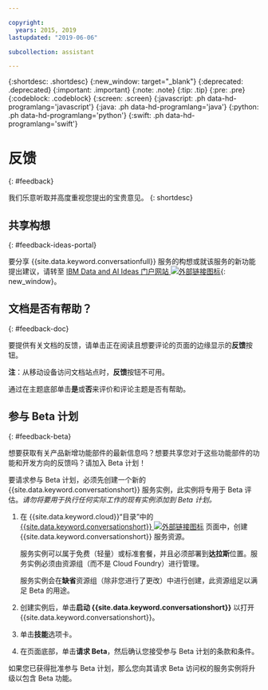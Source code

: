 ```yaml
---

copyright:
  years: 2015, 2019
lastupdated: "2019-06-06"

subcollection: assistant

---
```


{:shortdesc: .shortdesc}
{:new_window: target="_blank"}
{:deprecated: .deprecated}
{:important: .important}
{:note: .note}
{:tip: .tip}
{:pre: .pre}
{:codeblock: .codeblock}
{:screen: .screen}
{:javascript: .ph data-hd-programlang='javascript'}
{:java: .ph data-hd-programlang='java'}
{:python: .ph data-hd-programlang='python'}
{:swift: .ph data-hd-programlang='swift'}

# 反馈
{: #feedback}

我们乐意听取并高度重视您提出的宝贵意见。
{: shortdesc}

## 共享构想
{: #feedback-ideas-portal}

要分享 {{site.data.keyword.conversationfull}} 服务的构想或就该服务的新功能提出建议，请转至 [IBM Data and AI Ideas 门户网站 ![外部链接图标](../../icons/launch-glyph.svg "外部链接图标")](https://ibm-data-and-ai.ideas.aha.io/?project=ASSISTANT){: new_window}。

## 文档是否有帮助？
{: #feedback-doc}

要提供有关文档的反馈，请单击正在阅读且想要评论的页面的边缘显示的**反馈**按钮。

  **注**：从移动设备访问文档站点时，**反馈**按钮不可用。

通过在主题底部单击**是**或**否**来评价和评论主题是否有帮助。

## 参与 Beta 计划
{: #feedback-beta}

想要获取有关产品新增功能部件的最新信息吗？想要共享您对于这些功能部件的功能和开发方向的反馈吗？请加入 Beta 计划！

要请求参与 Beta 计划，必须先创建一个新的 {{site.data.keyword.conversationshort}} 服务实例，此实例将专用于 Beta 评估。*请勿将要用于执行任何实际工作的现有实例添加到 Beta 计划。*

1.  在 {{site.data.keyword.cloud}}“目录”中的 [{{site.data.keyword.conversationshort}} ![外部链接图标](../../icons/launch-glyph.svg "外部链接图标")](https://{DomainName}/catalog/services/watson-assistant) 页面中，创建 {{site.data.keyword.conversationshort}} 服务资源。

    服务实例可以属于免费（轻量）或标准套餐，并且必须部署到**达拉斯**位置。服务实例必须由资源组（而不是 Cloud Foundry）进行管理。

    服务实例会在**缺省**资源组（除非您进行了更改）中进行创建，此资源组足以满足 Beta 的用途。

1.  创建实例后，单击**启动 {{site.data.keyword.conversationshort}}** 以打开 {{site.data.keyword.conversationshort}}。
1.  单击**技能**选项卡。
1.  在页面底部，单击**请求 Beta**，然后确认您接受参与 Beta 计划的条款和条件。

如果您已获得批准参与 Beta 计划，那么您向其请求 Beta 访问权的服务实例将升级以包含 Beta 功能。
